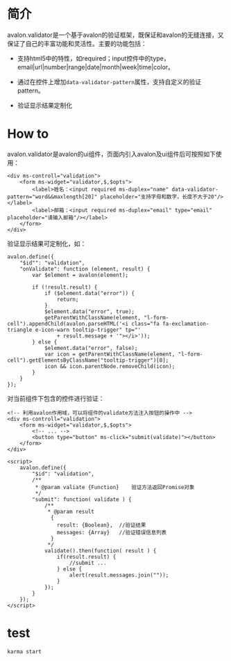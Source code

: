 # 简介

avalon.validator是一个基于avalon的验证框架，既保证和avalon的无缝连接，又保证了自己的丰富功能和灵活性。主要的功能包括：

+ 支持html5中的特性，如required；input控件中的type，email|url|number|range|date|month|week|time|color。

+ 通过在控件上增加<code>data-validator-pattern</code>属性，支持自定义的验证pattern。

+ 验证显示结果定制化

# How to

avalon.validator是avalon的ui组件，页面内引入avalon及ui组件后可按照如下使用：

	<div ms-controll="validation">
		<form ms-widget="validator,$,$opts">
			<label>姓名：<input required ms-duplex="name" data-validator-pattern="word&&maxlength[20]" placeholder="支持字母和数字，长度不大于20"/></label>
			<label>邮箱：<input required ms-duplex="email" type="email" placeholder="请输入邮箱"/></label>
		</form>
	</div>

验证显示结果可定制化，如：

```
avalon.define({
	"$id"": "validation",	
	"onValidate": function (element, result) {
        var $element = avalon(element);

        if (!result.result) {
            if ($element.data("error")) {
                return;
            }
            $element.data("error", true);
            getParentWithClassName(element, "l-form-cell").appendChild(avalon.parseHTML('<i class="fa fa-exclamation-triangle e-icon-warn tooltip-trigger" tp="'
                + result.message + '"></i>'));
        } else {
            $element.data("error", false);
            var icon = getParentWithClassName(element, "l-form-cell").getElementsByClassName("tooltip-trigger")[0];
            icon && icon.parentNode.removeChild(icon);
        }
    }
});
```

对当前组件下包含的控件进行验证：

	<!-- 利用avalon作用域，可以将组件的validate方法注入按钮的操作中 -->
	<div ms-controll="validation">
		<form ms-widget="validator,$,$opts">
			<!-- ... -->
			<button type="button" ms-click="submit(validate)"></button>
		</form>
	</div>
	
	<script>
		avalon.define({
			"$id": "validation",
			/**
			 * @param valiate {Function}	验证方法返回Promise对象
			 */
			"submit": function( validate ) {
				/**
				 * @param result
				  {
				  	result: {Boolean},	//验证结果
				  	messages: {Array}	//验证错误信息列表
			 	  }				
				 */
				validate().then(function( result ) {
					if(result.result) {
						//submit ...
					} else {
						alert(result.messages.join(""));
					}
				});
			}
		});	
	</script>
		
# test

	karma start
